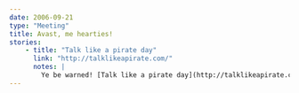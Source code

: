 ```yaml
---
date: 2006-09-21
type: "Meeting"
title: Avast, me hearties!
stories:
    - title: "Talk like a pirate day"
      link: "http://talklikeapirate.com/"
      notes: |
        Ye be warned! [Talk like a pirate day](http://talklikeapirate.com/) be the 19th of September.
---
```

